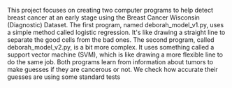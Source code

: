This project focuses on creating two computer programs to help detect breast cancer at an early stage using the Breast Cancer Wisconsin (Diagnostic) Dataset.
The first program, named deborah_model_v1.py, uses a simple method called logistic regression. 
It's like drawing a straight line to separate the good cells from the bad ones. 
The second program, called deborah_model_v2.py, is a bit more complex.
It uses something called a support vector machine (SVM), which is like drawing a more flexible line to do the same job.
Both programs learn from information about tumors to make guesses if they are cancerous or not. 
We check how accurate their guesses are using some standard tests

